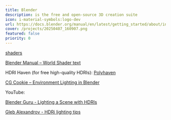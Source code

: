 ```yaml
---
title: Blender
description: is the free and open-source 3D creation suite 
icon: i-material-symbols:logo-dev
url: https://docs.blender.org/manual/en/latest/getting_started/about/index.html
cover: /projects/20250407_160907.png
featured: false
priority: 0
---
```


[shaders](/blender/shaders)

[Blender Manual – World Shader text](https://docs.blender.org/manual/en/latest/render/shader_nodes/shader/background.html)

HDRI Haven (for free high-quality HDRIs): [Polyhaven](https://polyhaven.com/hdris)

[CG Cookie – Environment Lighting in Blender](https://cgcookie.com/lesson/environment-lighting)

YouTube:

[Blender Guru - Lighting a Scene with HDRIs](https://www.youtube.com/watch?v=dbAWTNCJVEs)

[Gleb Alexandrov - HDRi lighting tips](https://youtu.be/jqOXEQWRY4A?t=18)
